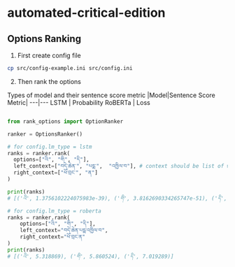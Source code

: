 # automated-critical-edition

## Options Ranking

1. First create config file
```bash
cp src/config-example.ini src/config.ini
```

2. Then rank the options

Types of model and their sentence score metric
|Model|Sentence Score Metric|
---|---
LSTM | Probability
RoBERTa | Loss

```python

from rank_options import OptionRanker

ranker = OptionsRanker()

# for config.lm_type = lstm
ranks = ranker.rank(
  options=["འི", "གི", "དི"],
  left_context=["བདེ་ཆེན་", "པདྨ་",  "འཁྱིལ་བ"], # context should be list of words
  right_context=["ཕོ་བྲང་", "ན"]
)

print(ranks)
# [('འི', 1.3756102224075983e-39), ('གི', 3.8162690334265747e-51), ('དི', 7.808966806052166e-57)]

# for config.lm_type = roberta
ranks = ranker.rank(
    options=["འི", "གི", "དི"],
    left_context="བདེ་ཆེན་པདྨ་འཁྱིལ་བ",
    right_context="ཕོ་བྲང་ན"
)
print(ranks)
# [('འི', 5.318869), ('གི', 5.860524), ('དི', 7.019289)]
```
